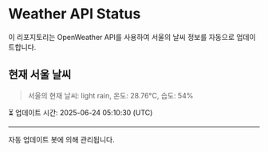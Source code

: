 
# Weather API Status

이 리포지토리는 OpenWeather API를 사용하여 서울의 날씨 정보를 자동으로 업데이트합니다.

## 현재 서울 날씨
> 서울의 현재 날씨: light rain, 온도: 28.76°C, 습도: 54%

⏳ 업데이트 시간: 2025-06-24 05:10:30 (UTC)

---
자동 업데이트 봇에 의해 관리됩니다.
